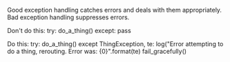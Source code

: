 Good exception handling catches errors and deals with them appropriately. Bad exception handling suppresses errors.

Don't do this:
try:
    do_a_thing()
except: pass

Do this:
try:
    do_a_thing()
except ThingException, te:
    log("Error attempting to do a thing, rerouting. Error was: {0}".format(te)
    fail_gracefully()

